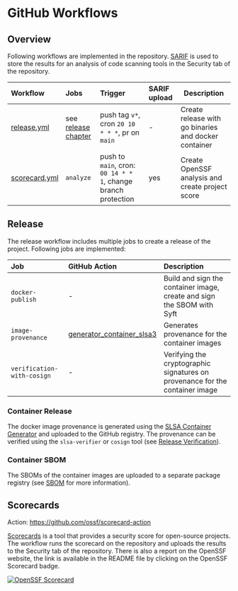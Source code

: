# GitHub Workflows

## Overview

Following workflows are implemented in the repository.
[SARIF](https://docs.github.com/en/code-security/code-scanning/integrating-with-code-scanning/sarif-support-for-code-scanning) is used to store the results for an analysis of code scanning tools in the Security tab of the repository.

| Workflow                         | Jobs                            | Trigger                                                       | SARIF upload | Description                                          |
| :------------------------------- | :------------------------------ | :------------------------------------------------------------ | :----------- | ---------------------------------------------------- |
| [release.yml](./release.yml)     | see [release chapter](#release) | push tag `v*`, cron `20 10 * * *`, pr on `main`               | -            | Create release with go binaries and docker container |
| [scorecard.yml](./scorecard.yml) | `analyze`                       | push to `main`, cron: `00 14 * * 1`, change branch protection | yes          | Create OpenSSF analysis and create project score     |

## Release

The release workflow includes multiple jobs to create a release of the project. Following jobs are implemented:

| Job                        | GitHub Action                                                                                                              | Description                                                                  |
| :------------------------- | :------------------------------------------------------------------------------------------------------------------------- | :--------------------------------------------------------------------------- |
| `docker-publish`           | -                                                                                                                          | Build and sign the container image, create and sign the SBOM with Syft       |
| `image-provenance`         | [generator_container_slsa3](https://github.com/slsa-framework/slsa-github-generator/tree/main/internal/builders/container) | Generates provenance for the container images                                |
| `verification-with-cosign` | -                                                                                                                          | Verifying the cryptographic signatures on provenance for the container image |

### Container Release

The docker image provenance is generated using the [SLSA Container Generator](https://github.com/slsa-framework/slsa-github-generator/tree/main/internal/builders/container) and uploaded to the GitHub registry. The provenance can be verified using the `slsa-verifier` or `cosign` tool (see [Release Verification](./../../SECURITY.md#release-verification)).

### Container SBOM

The SBOMs of the container images are uploaded to a separate package registry (see [SBOM](./../../SECURITY.md#sbom) for more information).

## Scorecards

Action: https://github.com/ossf/scorecard-action

[Scorecards](https://github.com/ossf/scorecard) is a tool that provides a security score for open-source projects. The workflow runs the scorecard on the repository and uploads the results to the Security tab of the repository. There is also a report on the OpenSSF website, the link is available in the README file by clicking on the OpenSSF Scorecard badge.

[![OpenSSF Scorecard](https://api.securityscorecards.dev/projects/github.com/natrontech/gcp-mysql-backup/badge)](https://securityscorecards.dev/viewer/?uri=github.com/natrontech/gcp-mysql-backup)
